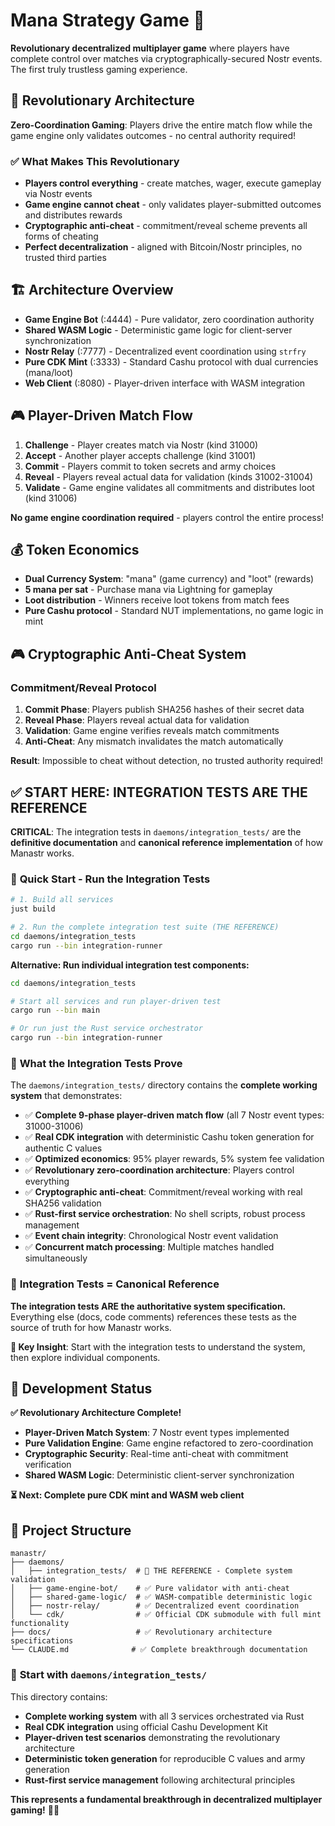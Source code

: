 # Mana Strategy Game 🚀

**Revolutionary decentralized multiplayer game** where players have complete control over matches via cryptographically-secured Nostr events. The first truly trustless gaming experience.

## 🎯 Revolutionary Architecture

**Zero-Coordination Gaming**: Players drive the entire match flow while the game engine only validates outcomes - no central authority required!

### ✅ What Makes This Revolutionary
- **Players control everything** - create matches, wager, execute gameplay via Nostr events
- **Game engine cannot cheat** - only validates player-submitted outcomes and distributes rewards
- **Cryptographic anti-cheat** - commitment/reveal scheme prevents all forms of cheating
- **Perfect decentralization** - aligned with Bitcoin/Nostr principles, no trusted third parties

## 🏗️ Architecture Overview

- **Game Engine Bot** (:4444) - Pure validator, zero coordination authority
- **Shared WASM Logic** - Deterministic game logic for client-server synchronization  
- **Nostr Relay** (:7777) - Decentralized event coordination using `strfry`
- **Pure CDK Mint** (:3333) - Standard Cashu protocol with dual currencies (mana/loot)
- **Web Client** (:8080) - Player-driven interface with WASM integration

## 🎮 Player-Driven Match Flow

1. **Challenge** - Player creates match via Nostr (kind 31000)
2. **Accept** - Another player accepts challenge (kind 31001)  
3. **Commit** - Players commit to token secrets and army choices
4. **Reveal** - Players reveal actual data for validation (kinds 31002-31004)
5. **Validate** - Game engine validates all commitments and distributes loot (kind 31006)

**No game engine coordination required** - players control the entire process!

## 💰 Token Economics

- **Dual Currency System**: "mana" (game currency) and "loot" (rewards)
- **5 mana per sat** - Purchase mana via Lightning for gameplay
- **Loot distribution** - Winners receive loot tokens from match fees
- **Pure Cashu protocol** - Standard NUT implementations, no game logic in mint

## 🎮 Cryptographic Anti-Cheat System

### Commitment/Reveal Protocol
1. **Commit Phase**: Players publish SHA256 hashes of their secret data
2. **Reveal Phase**: Players reveal actual data for validation
3. **Validation**: Game engine verifies reveals match commitments
4. **Anti-Cheat**: Any mismatch invalidates the match automatically

**Result**: Impossible to cheat without detection, no trusted authority required!

## ✅ **START HERE: INTEGRATION TESTS ARE THE REFERENCE**

**CRITICAL**: The integration tests in `daemons/integration_tests/` are the **definitive documentation** and **canonical reference implementation** of how Manastr works.

### 🚀 **Quick Start - Run the Integration Tests**

```bash
# 1. Build all services
just build

# 2. Run the complete integration test suite (THE REFERENCE)
cd daemons/integration_tests
cargo run --bin integration-runner
```

**Alternative: Run individual integration test components:**
```bash
cd daemons/integration_tests

# Start all services and run player-driven test
cargo run --bin main

# Or run just the Rust service orchestrator
cargo run --bin integration-runner
```

### 🎯 **What the Integration Tests Prove**

The `daemons/integration_tests/` directory contains the **complete working system** that demonstrates:

- ✅ **Complete 9-phase player-driven match flow** (all 7 Nostr event types: 31000-31006)
- ✅ **Real CDK integration** with deterministic Cashu token generation for authentic C values
- ✅ **Optimized economics**: 95% player rewards, 5% system fee validation
- ✅ **Revolutionary zero-coordination architecture**: Players control everything
- ✅ **Cryptographic anti-cheat**: Commitment/reveal working with real SHA256 validation
- ✅ **Rust-first service orchestration**: No shell scripts, robust process management
- ✅ **Event chain integrity**: Chronological Nostr event validation
- ✅ **Concurrent match processing**: Multiple matches handled simultaneously

### 📍 **Integration Tests = Canonical Reference**

**The integration tests ARE the authoritative system specification.** Everything else (docs, code comments) references these tests as the source of truth for how Manastr works.

**🔑 Key Insight**: Start with the integration tests to understand the system, then explore individual components.

## 🚀 Development Status

**✅ Revolutionary Architecture Complete!**
- **Player-Driven Match System**: 7 Nostr event types implemented
- **Pure Validation Engine**: Game engine refactored to zero-coordination
- **Cryptographic Security**: Real-time anti-cheat with commitment verification
- **Shared WASM Logic**: Deterministic client-server synchronization

**⏳ Next: Complete pure CDK mint and WASM web client**

## 📁 Project Structure

```
manastr/
├── daemons/
│   ├── integration_tests/  # 🎯 THE REFERENCE - Complete system validation
│   ├── game-engine-bot/    # ✅ Pure validator with anti-cheat
│   ├── shared-game-logic/  # ✅ WASM-compatible deterministic logic  
│   ├── nostr-relay/        # ✅ Decentralized event coordination
│   └── cdk/                # ✅ Official CDK submodule with full mint functionality
├── docs/                   # ✅ Revolutionary architecture specifications
└── CLAUDE.md              # ✅ Complete breakthrough documentation
```

### 🎯 **Start with `daemons/integration_tests/`**

This directory contains:
- **Complete working system** with all 3 services orchestrated via Rust
- **Real CDK integration** using official Cashu Development Kit
- **Player-driven test scenarios** demonstrating the revolutionary architecture
- **Deterministic token generation** for reproducible C values and army generation
- **Rust-first service management** following architectural principles

**This represents a fundamental breakthrough in decentralized multiplayer gaming!** 🎯✨